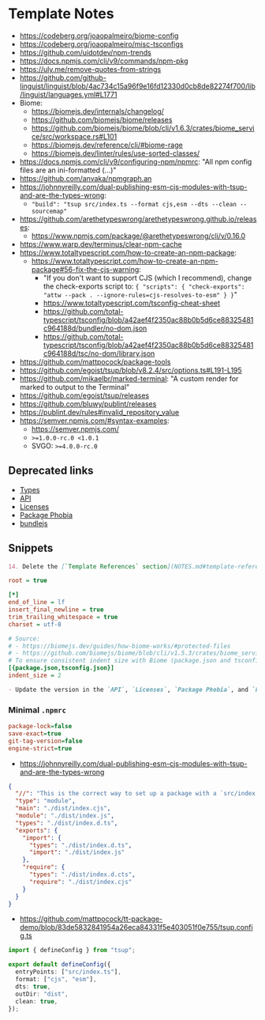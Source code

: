 # Template Notes

- https://codeberg.org/joaopalmeiro/biome-config
- https://codeberg.org/joaopalmeiro/misc-tsconfigs
- https://github.com/uidotdev/npm-trends
- https://docs.npmjs.com/cli/v9/commands/npm-pkg
- https://uly.me/remove-quotes-from-strings
- https://github.com/github-linguist/linguist/blob/4ac734c15a96f9e16fd12330d0cb8de82274f700/lib/linguist/languages.yml#L1771
- Biome:
  - https://biomejs.dev/internals/changelog/
  - https://github.com/biomejs/biome/releases
  - https://github.com/biomejs/biome/blob/cli/v1.6.3/crates/biome_service/src/workspace.rs#L101
  - https://biomejs.dev/reference/cli/#biome-rage
  - https://biomejs.dev/linter/rules/use-sorted-classes/
- https://docs.npmjs.com/cli/v9/configuring-npm/npmrc: "All npm config files are an ini-formatted (...)"
- https://github.com/anvaka/npmgraph.an
- https://johnnyreilly.com/dual-publishing-esm-cjs-modules-with-tsup-and-are-the-types-wrong:
  - `"build": "tsup src/index.ts --format cjs,esm --dts --clean --sourcemap"`
- https://github.com/arethetypeswrong/arethetypeswrong.github.io/releases:
  - https://www.npmjs.com/package/@arethetypeswrong/cli/v/0.16.0
- https://www.warp.dev/terminus/clear-npm-cache
- https://www.totaltypescript.com/how-to-create-an-npm-package:
  - https://www.totaltypescript.com/how-to-create-an-npm-package#56-fix-the-cjs-warning:
    - "If you don't want to support CJS (which I recommend), change the check-exports script to: `{ "scripts": { "check-exports": "attw --pack . --ignore-rules=cjs-resolves-to-esm" } }`"
    - https://www.totaltypescript.com/tsconfig-cheat-sheet
    - https://github.com/total-typescript/tsconfig/blob/a42aef4f2350ac88b0b5d6ce88325481c964188d/bundler/no-dom.json
    - https://github.com/total-typescript/tsconfig/blob/a42aef4f2350ac88b0b5d6ce88325481c964188d/tsc/no-dom/library.json
- https://github.com/mattpocock/package-tools
- https://github.com/egoist/tsup/blob/v8.2.4/src/options.ts#L191-L195
- https://github.com/mikaelbr/marked-terminal: "A custom render for marked to output to the Terminal"
- https://github.com/egoist/tsup/releases
- https://github.com/bluwy/publint/releases
- https://publint.dev/rules#invalid_repository_value
- https://semver.npmjs.com/#syntax-examples:
  - https://semver.npmjs.com/
  - `>=1.0.0-rc.0 <1.0.1`
  - SVGO: `>=4.0.0-rc.0`

## Deprecated links

- [Types](https://tsdocs.dev/docs/template-ts-package/0.0.0)
- [API](https://paka.dev/npm/template-ts-package@0.0.0/api)
- [Licenses](https://licenses.dev/npm/template-ts-package/0.0.0)
- [Package Phobia](https://packagephobia.com/result?p=template-ts-package@0.0.0)
- [bundlejs](https://bundlejs.com/?bundle&q=template-ts-package%400.0.0)

## Snippets

```markdown
14. Delete the [`Template References` section](NOTES.md#template-references) from the [NOTES.md](NOTES.md) file.
```

```ini
root = true

[*]
end_of_line = lf
insert_final_newline = true
trim_trailing_whitespace = true
charset = utf-8

# Source:
# - https://biomejs.dev/guides/how-biome-works/#protected-files
# - https://github.com/biomejs/biome/blob/cli/v1.5.3/crates/biome_service/src/workspace.rs#L100
# To ensure consistent indent size with Biome (package.json and tsconfig.json are ignored by Biome):
[{package.json,tsconfig.json}]
indent_size = 2
```

```markdown
- Update the version in the `API`, `Licenses`, `Package Phobia`, and `bundlejs` links at the top.
```

### Minimal `.npmrc`

```ini
package-lock=false
save-exact=true
git-tag-version=false
engine-strict=true
```

- https://johnnyreilly.com/dual-publishing-esm-cjs-modules-with-tsup-and-are-the-types-wrong

```json
{
  "//": "This is the correct way to set up a package with a `src/index.ts` root file that supports both ESM and CJS modules.",
  "type": "module",
  "main": "./dist/index.cjs",
  "module": "./dist/index.js",
  "types": "./dist/index.d.ts",
  "exports": {
    "import": {
      "types": "./dist/index.d.ts",
      "import": "./dist/index.js"
    },
    "require": {
      "types": "./dist/index.d.cts",
      "require": "./dist/index.cjs"
    }
  }
}
```

- https://github.com/mattpocock/tt-package-demo/blob/83de5832841954a26eca84331f5e403051f0e755/tsup.config.ts

```ts
import { defineConfig } from "tsup";

export default defineConfig({
  entryPoints: ["src/index.ts"],
  format: ["cjs", "esm"],
  dts: true,
  outDir: "dist",
  clean: true,
});
```
